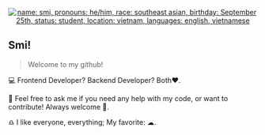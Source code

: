 
<p align="center">
<a href="">
<img alt="name: smi, pronouns: he/him, race: southeast asian, birthday: September 25th, status: student, location: vietnam, languages: english, vietnamese" src="https://i.pinimg.com/736x/16/d7/65/16d765df6e6e09bfed871f7db4265d5f.jpg">
  </a>
</p>

## Smi!
>Welcome to my github!

💻 Frontend Developer? Backend Developer? Both❤.

💬 Feel free to ask me if you need any help with my code, or want to contribute! Always welcome 🥴.

♎ I like everyone, everything; My favorite: ☁.

